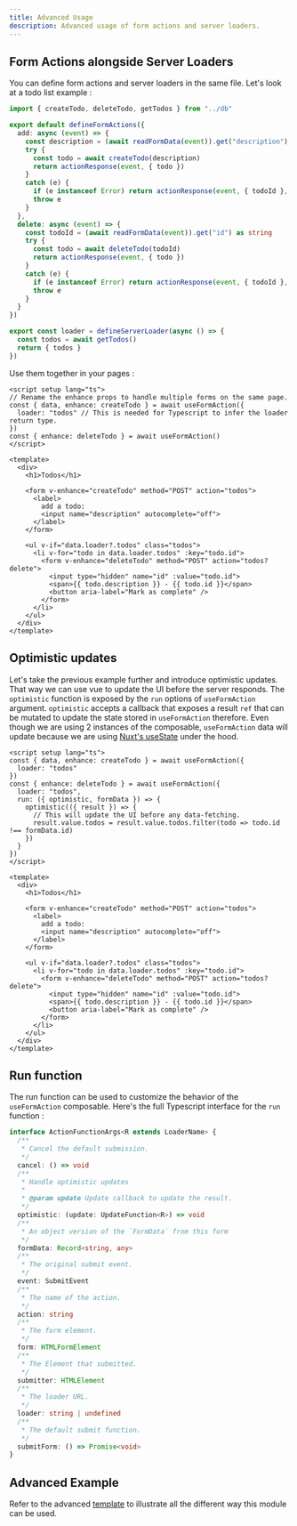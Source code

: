 ```yaml
---
title: Advanced Usage
description: Advanced usage of form actions and server loaders.
---
```


## Form Actions alongside Server Loaders

You can define form actions and server loaders in the same file.
Let's look at a todo list example :

```ts [actions/todos.ts]
import { createTodo, deleteTodo, getTodos } from "../db"

export default defineFormActions({
  add: async (event) => {
    const description = (await readFormData(event)).get("description") as string
    try {
      const todo = await createTodo(description)
      return actionResponse(event, { todo })
    }
    catch (e) {
      if (e instanceof Error) return actionResponse(event, { todoId }, { error: { code: 422, message: e?.message } })
      throw e
    }
  },
  delete: async (event) => {
    const todoId = (await readFormData(event)).get("id") as string
    try {
      const todo = await deleteTodo(todoId)
      return actionResponse(event, { todo })
    }
    catch (e) {
      if (e instanceof Error) return actionResponse(event, { todoId }, { error: { code: 422, message: e?.message } })
      throw e
    }
  }
})

export const loader = defineServerLoader(async () => {
  const todos = await getTodos()
  return { todos }
})
```

Use them together in your pages :

```vue [pages/todos.vue]
<script setup lang="ts">
// Rename the enhance props to handle multiple forms on the same page.
const { data, enhance: createTodo } = await useFormAction({
  loader: "todos" // This is needed for Typescript to infer the loader return type.
})
const { enhance: deleteTodo } = await useFormAction()
</script>

<template>
  <div>
    <h1>Todos</h1>

    <form v-enhance="createTodo" method="POST" action="todos">
      <label>
        add a todo:
        <input name="description" autocomplete="off">
      </label>
    </form>

    <ul v-if="data.loader?.todos" class="todos">
      <li v-for="todo in data.loader.todos" :key="todo.id">
        <form v-enhance="deleteTodo" method="POST" action="todos?delete">
          <input type="hidden" name="id" :value="todo.id">
          <span>{{ todo.description }} - {{ todo.id }}</span>
          <button aria-label="Mark as complete" />
        </form>
      </li>
    </ul>
  </div>
</template>
```

## Optimistic updates

Let's take the previous example further and introduce optimistic updates.
That way we can use vue to update the UI before the server responds.
The `optimistic` function is exposed by the `run` options of `useFormAction` argument.
`optimistic` accepts a callback that exposes a result `ref` that can be mutated to update the state stored in `useFormAction` therefore. Even though we are using 2 instances of the composable, `useFormAction` data will update because we are using [Nuxt's useState](https://nuxt.com/docs/getting-started/state-management#state-management) under the hood.


```vue [pages/todos.vue]
<script setup lang="ts">
const { data, enhance: createTodo } = await useFormAction({
  loader: "todos"
})
const { enhance: deleteTodo } = await useFormAction({
  loader: "todos",
  run: ({ optimistic, formData }) => {
    optimistic(({ result }) => {
      // This will update the UI before any data-fetching.
      result.value.todos = result.value.todos.filter(todo => todo.id !== formData.id)
    })
  }
})
</script>

<template>
  <div>
    <h1>Todos</h1>

    <form v-enhance="createTodo" method="POST" action="todos">
      <label>
        add a todo:
        <input name="description" autocomplete="off">
      </label>
    </form>

    <ul v-if="data.loader?.todos" class="todos">
      <li v-for="todo in data.loader.todos" :key="todo.id">
        <form v-enhance="deleteTodo" method="POST" action="todos?delete">
          <input type="hidden" name="id" :value="todo.id">
          <span>{{ todo.description }} - {{ todo.id }}</span>
          <button aria-label="Mark as complete" />
        </form>
      </li>
    </ul>
  </div>
</template>
```

## Run function

The run function can be used to customize the behavior of the `useFormAction` composable.
Here's the full Typescript interface for the `run` function :

```ts
interface ActionFunctionArgs<R extends LoaderName> {
  /**
   * Cancel the default submission.
   */
  cancel: () => void
  /**
   * Handle optimistic updates
   *
   * @param update Update callback to update the result.
   */
  optimistic: (update: UpdateFunction<R>) => void
  /**
   * An object version of the `FormData` from this form
   */
  formData: Record<string, any>
  /**
   * The original submit event.
   */
  event: SubmitEvent
  /**
   * The name of the action.
   */
  action: string
  /**
   * The form element.
   */
  form: HTMLFormElement
  /**
   * The Element that submitted.
   */
  submitter: HTMLElement
  /**
   * The loader URL.
   */
  loader: string | undefined
  /**
   * The default submit function.
   */
  submitForm: () => Promise<void>
}
```

## Advanced Example

Refer to the advanced [template](https://github.com/Hebilicious/form-actions-nuxt-examples/tree/advanced) to illustrate all the different way this module can be used.
